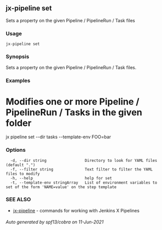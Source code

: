 ## jx-pipeline set

Sets a property on the given Pipeline / PipelineRun / Task files

### Usage

```
jx-pipeline set
```

### Synopsis

Sets a property on the given Pipeline / PipelineRun / Task files.

### Examples

  # Modifies one or more Pipeline / PipelineRun / Tasks in the given folder
  jx pipeline set --dir tasks --template-env FOO=bar

### Options

```
  -d, --dir string                 Directory to look for YAML files (default ".")
  -f, --filter string              Text filter to filter the YAML files to modify
  -h, --help                       help for set
  -t, --template-env stringArray   List of environment variables to set of the form 'NAME=value' on the step template
```

### SEE ALSO

* [jx-pipeline](jx-pipeline.md)	 - commands for working with Jenkins X Pipelines

###### Auto generated by spf13/cobra on 11-Jun-2021
